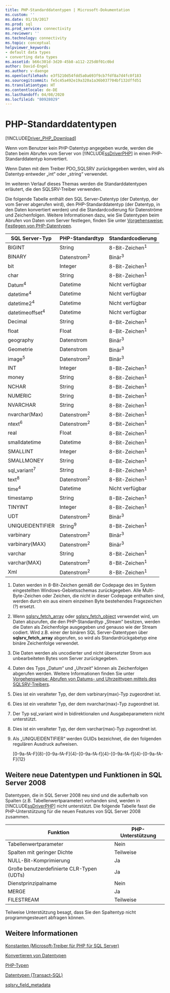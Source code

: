 ```yaml
---
title: PHP-Standarddatentypen | Microsoft-Dokumentation
ms.custom: ''
ms.date: 01/19/2017
ms.prod: sql
ms.prod_service: connectivity
ms.reviewer: ''
ms.technology: connectivity
ms.topic: conceptual
helpviewer_keywords:
- default data types
- converting data types
ms.assetid: b66c301d-3d20-45b8-a112-225d8f01c0bd
author: David-Engel
ms.author: v-daenge
ms.openlocfilehash: e3f5210d54fdd5a0a693f9cb7fdf8a7d4fc0f183
ms.sourcegitcommit: fe5c45a492e19a320a1a36b037704bf132dffd51
ms.translationtype: HT
ms.contentlocale: de-DE
ms.lasthandoff: 04/08/2020
ms.locfileid: "80928029"
---
```

# <a name="default-php-data-types"></a>PHP-Standarddatentypen
[!INCLUDE[Driver_PHP_Download](../../includes/driver_php_download.md)]

Wenn vom Benutzer kein PHP-Datentyp angegeben wurde, werden die Daten beim Abrufen vom Server von [!INCLUDE[ssDriverPHP](../../includes/ssdriverphp_md.md)] in einen PHP-Standarddatentyp konvertiert.  
  
Wenn Daten mit dem Treiber PDO_SQLSRV zurückgegeben werden, wird als Datentyp entweder „int“ oder „string“ verwendet.  
  
Im weiteren Verlauf dieses Themas werden die Standarddatentypen erläutert, die den SQLSRV-Treiber verwenden.  
  
Die folgende Tabelle enthält den SQL Server-Datentyp (der Datentyp, der vom Server abgerufen wird), den PHP-Standarddatentyp (der Datentyp, in den Daten konvertiert werden) und die Standardcodierung für Datenströme und Zeichenfolgen. Weitere Informationen dazu, wie Sie Datentypen beim Abrufen von Daten vom Server festlegen, finden Sie unter [Vorgehensweise: Festlegen von PHP-Datentypen](../../connect/php/how-to-specify-php-data-types.md).  
  
|SQL Server-Typ|PHP-Standardtyp|Standardcodierung|  
|-------------------|--------------------|--------------------|  
|BIGINT|String|8-Bit-Zeichen<sup>1</sup>|  
|BINARY|Datenstrom<sup>2</sup>|Binär<sup>3</sup>|  
|bit|Integer|8-Bit-Zeichen<sup>1</sup>|  
|char|String|8-Bit-Zeichen<sup>1</sup>|  
|Datum<sup>4</sup>|Datetime|Nicht verfügbar|  
|datetime<sup>4</sup>|Datetime|Nicht verfügbar|  
|datetime2<sup>4</sup>|Datetime|Nicht verfügbar|  
|datetimeoffset<sup>4</sup>|Datetime|Nicht verfügbar|  
|Decimal|String|8-Bit-Zeichen<sup>1</sup>|  
|float|Float|8-Bit-Zeichen<sup>1</sup>|  
|geography|Datenstrom|Binär<sup>3</sup>|  
|Geometrie|Datenstrom|Binär<sup>3</sup>|  
|image<sup>5</sup>|Datenstrom<sup>2</sup>|Binär<sup>3</sup>|  
|INT|Integer|8-Bit-Zeichen<sup>1</sup>|  
|money|String|8-Bit-Zeichen<sup>1</sup>|  
|NCHAR|String|8-Bit-Zeichen<sup>1</sup>|  
|NUMERIC|String|8-Bit-Zeichen<sup>1</sup>|  
|NVARCHAR|String|8-Bit-Zeichen<sup>1</sup>|  
|nvarchar(Max)|Datenstrom<sup>2</sup>|8-Bit-Zeichen<sup>1</sup>|  
|ntext<sup>6</sup>|Datenstrom<sup>2</sup>|8-Bit-Zeichen<sup>1</sup>|  
|real|Float|8-Bit-Zeichen<sup>1</sup>|  
|smalldatetime|Datetime|8-Bit-Zeichen<sup>1</sup>|  
|SMALLINT|Integer|8-Bit-Zeichen<sup>1</sup>|  
|SMALLMONEY|String|8-Bit-Zeichen<sup>1</sup>|  
|sql_variant<sup>7</sup>|String|8-Bit-Zeichen<sup>1</sup>|  
|text<sup>8</sup>|Datenstrom<sup>2</sup>|8-Bit-Zeichen<sup>1</sup>|  
|time<sup>4</sup>|Datetime|Nicht verfügbar|  
|timestamp|String|8-Bit-Zeichen<sup>1</sup>|  
|TINYINT|Integer|8-Bit-Zeichen<sup>1</sup>|  
|UDT|Datenstrom<sup>2</sup>|Binär<sup>3</sup>|  
|UNIQUEIDENTIFIER|String<sup>9</sup>|8-Bit-Zeichen<sup>1</sup>|  
|varbinary|Datenstrom<sup>2</sup>|Binär<sup>3</sup>|  
|varbinary(MAX)|Datenstrom<sup>2</sup>|Binär<sup>3</sup>|  
|varchar|String|8-Bit-Zeichen<sup>1</sup>|  
|varchar(MAX)|Datenstrom<sup>2</sup>|8-Bit-Zeichen<sup>1</sup>|
|Xml|Datenstrom<sup>2</sup>|8-Bit-Zeichen<sup>1</sup>|  
  

1.  Daten werden in 8-Bit-Zeichen gemäß der Codepage des im System eingestellten Windows-Gebietsschemas zurückgegeben. Alle Multi-Byte-Zeichen oder Zeichen, die nicht in dieser Codepage enthalten sind, werden durch ein aus einem einzelnen Byte bestehendes Fragezeichen (?) ersetzt.  
  
2.  Wenn [sqlsrv_fetch_array](../../connect/php/sqlsrv-fetch-array.md) oder [sqlsrv_fetch_object](../../connect/php/sqlsrv-fetch-object.md) verwendet wird, um Daten abzurufen, die den PHP-Standardtyp „Stream“ besitzen, werden die Daten als Zeichenfolge ausgegeben und genauso wie der Stream codiert. Wird z.B. einer der binären SQL Server-Datentypen über **sqlsrv_fetch_array** abgerufen, so wird als Standardrückgabetyp eine binäre Zeichenfolge verwendet.  
  
3.  Die Daten werden als uncodierter und nicht übersetzter Strom aus unbearbeiteten Bytes vom Server zurückgegeben.  

4.  Daten des Typs „Datum“ und „Uhrzeit“ können als Zeichenfolgen abgerufen werden. Weitere Informationen finden Sie unter [Vorgehensweise: Abrufen von Datums- und Uhrzeittypen mittels des SQLSRV-Treibers](../../connect/php/how-to-retrieve-date-and-time-type-as-strings-using-the-sqlsrv-driver.md).  

5.  Dies ist ein veralteter Typ, der dem varbinary(max)-Typ zugeordnet ist.

6. Dies ist ein veralteter Typ, der dem nvarchar(max)-Typ zugeordnet ist.

7.  Der Typ sql_variant wird in bidirektionalen und Ausgabeparametern nicht unterstützt.

8.  Dies ist ein veralteter Typ, der dem varchar(max)-Typ zugeordnet ist.  
  
9.  Als „UNIQUEIDENTIFIER“ werden GUIDs bezeichnet, die den folgenden regulären Ausdruck aufweisen.  
  
    [0-9a-fA-F]{8}-[0-9a-fA-F]{4}-[0-9a-fA-f]{4}-[0-9a-fA-f]{4}-[0-9a-fA-F]{12}  
 
 
## <a name="other-new-sql-server-2008-data-types-and-features"></a>Weitere neue Datentypen und Funktionen in SQL Server 2008  
Datentypen, die in SQL Server 2008 neu sind und die außerhalb von Spalten (z.B. Tabellenwertparameter) vorhanden sind, werden in [!INCLUDE[ssDriverPHP](../../includes/ssdriverphp_md.md)] nicht unterstützt. Die folgende Tabelle fasst die PHP-Unterstützung für die neuen Features von SQL Server 2008 zusammen.  
  
|Funktion|PHP-Unterstützung|  
|-----------|---------------|  
|Tabellenwertparameter|Nein|  
|Spalten mit geringer Dichte|Teilweise|  
|NULL-Bit-Komprimierung|Ja|  
|Große benutzerdefinierte CLR-Typen (UDTs)|Ja|  
|Dienstprinzipalname|Nein|  
|MERGE|Ja|  
|FILESTREAM|Teilweise|  
  
Teilweise Unterstützung besagt, dass Sie den Spaltentyp nicht programmgesteuert abfragen können.  
  
## <a name="see-also"></a>Weitere Informationen  
[Konstanten &#40;Microsoft-Treiber für PHP für SQL Server&#41;](../../connect/php/constants-microsoft-drivers-for-php-for-sql-server.md)

[Konvertieren von Datentypen](../../connect/php/converting-data-types.md)

[PHP-Typen](https://php.net/manual/en/language.types.php)

[Datentypen (Transact-SQL)](../../t-sql/data-types/data-types-transact-sql.md)

[sqlsrv_field_metadata](../../connect/php/sqlsrv-field-metadata.md)  
  

